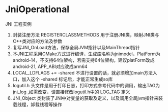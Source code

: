 # JniOperational
JNI 工程实例
 1. 封装注册方法 REGISTERCLASSMETHODS 用于注册JNI类，映射JNI类与C++类对应的方法及参数
 2. 复写JNI_OnLoad方法，保存全局JVM指针以及MainThread指针
 3. 本JNI工程采用CMake方式进行编译，生成库名称为jnimodel，PlatForm为android-14，不支持64位架构，若需支持64位架构，建议platForm改成android-21, APP_ABI对应改成arm64 
 4. LOCAL_LDFLAGS += -shared 不进行设置的话，就必须增加main方法入口，加入这个 -shared 标记后，才能正常生成so库
 5. logutil.h 头文件是用于打印日志，打印方式参考代码中的调用，输出TAG为 jni_log ,如需改变，请直接修改logutil.h中的 LOG_TAG 定义
 6. JNI_Object 类封装了JNI中对变量的获取及定义，以及调用全局jvm指针来装载线程，卸载线程等操作